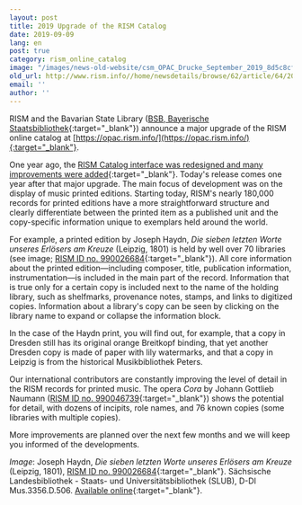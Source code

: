 ```yaml
---
layout: post
title: 2019 Upgrade of the RISM Catalog
date: 2019-09-09
lang: en
post: true
category: rism_online_catalog
image: "/images/news-old-website/csm_OPAC_Drucke_September_2019_8d5c8cf833.jpg"
old_url: http://www.rism.info//home/newsdetails/browse/62/article/64/2019-upgrade-of-the-rism-catalog.html
email: ''
author: ''
---
```



RISM and the Bavarian State Library ([BSB, Bayerische Staatsbibliothek](https://www.bsb-muenchen.de/){:target="_blank"}) announce a major upgrade of the RISM online catalog at [https://opac.rism.info/](https://opac.rism.info/){:target="_blank"}.

One year ago, the [RISM Catalog interface was redesigned and many improvements were added](/self_representation/2018/07/16/new-version-of-the-rism-online-catalog.html){:target="_blank"}. Today's release comes one year after that major upgrade. The main focus of development was on the display of music printed editions. Starting today, RISM's nearly 180,000 records for printed editions have a more straightforward structure and clearly differentiate between the printed item as a published unit and the copy-specific information unique to exemplars held around the world.

For example, a printed edition by Joseph Haydn, _Die sieben letzten Worte unseres Erlösers am Kreuze_ (Leipzig, 1801) is held by well over 70 libraries (see image; [RISM ID no. 990026684](https://opac.rism.info/search?id=990026684&View=rism&Language=en){:target="_blank"}). All core information about the printed edition—including composer, title, publication information, instrumentation—is included in the main part of the record. Information that is true only for a certain copy is included next to the name of the holding library, such as shelfmarks, provenance notes, stamps, and links to digitized copies. Information about a library's copy can be seen by clicking on the library name to expand or collapse the information block.

In the case of the Haydn print, you will find out, for example, that a copy in Dresden still has its original orange Breitkopf binding, that yet another Dresden copy is made of paper with lily watermarks, and that a copy in Leipzig is from the historical Musikbibliothek Peters.

Our international contributors are constantly improving the level of detail in the RISM records for printed music. The opera _Cora_ by Johann Gottlieb Naumann ([RISM ID no. 990046739](https://opac.rism.info/search?id=990046739&View=rism&Language=en){:target="_blank"}) shows the potential for detail, with dozens of incipits, role names, and 76 known copies (some libraries with multiple copies).

More improvements are planned over the next few months and we will keep you informed of the developments.


_Image_: Joseph Haydn, _Die sieben letzten Worte unseres Erlösers am Kreuze_ (Leipzig, 1801), [RISM ID no. 990026684](https://opac.rism.info/search?id=990026684&View=rism&Language=en){:target="_blank"}. Sächsische Landesbibliothek - Staats- und Universitätsbibliothek (SLUB), D-Dl Mus.3356.D.506. [Available online](http://digital.slub-dresden.de/id477566804){:target="_blank"}.



